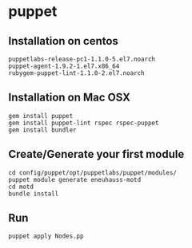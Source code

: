 # puppet
## Installation on centos
```
puppetlabs-release-pc1-1.1.0-5.el7.noarch
puppet-agent-1.9.2-1.el7.x86_64
rubygem-puppet-lint-1.1.0-2.el7.noarch
```
## Installation on Mac OSX
```
gem install puppet
gem install puppet-lint rspec rspec-puppet
gem install bundler
```
## Create/Generate your first module
```
cd config/puppet/opt/puppetlabs/puppet/modules/
puppet module generate eneuhauss-motd
cd motd
bundle install
```
## Run
```
puppet apply Nodes.pp
```

